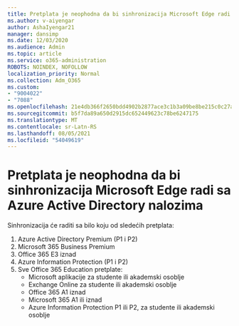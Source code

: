```yaml
---
title: Pretplata je neophodna da bi sinhronizacija Microsoft Edge radi sa Azure Active Directory nalozima
ms.author: v-aiyengar
author: AshaIyengar21
manager: dansimp
ms.date: 12/03/2020
ms.audience: Admin
ms.topic: article
ms.service: o365-administration
ROBOTS: NOINDEX, NOFOLLOW
localization_priority: Normal
ms.collection: Adm_O365
ms.custom:
- "9004022"
- "7088"
ms.openlocfilehash: 21e4db366f2650bdd4902b2877ace3c1b3a09be8be215c0c27a4faaf4deef8d4
ms.sourcegitcommit: b5f7da89a650d2915dc652449623c78be6247175
ms.translationtype: MT
ms.contentlocale: sr-Latn-RS
ms.lasthandoff: 08/05/2021
ms.locfileid: "54049619"
---
```

# <a name="subscription-needed-for-microsoft-edge-sync-to-work-with-azure-active-directory-accounts"></a>Pretplata je neophodna da bi sinhronizacija Microsoft Edge radi sa Azure Active Directory nalozima

Sinhronizacija će raditi sa bilo koju od sledećih pretplata:

1. Azure Active Directory Premium (P1 i P2)
1. Microsoft 365 Business Premium
1. Office 365 E3 iznad
1. Azure Information Protection (P1 i P2)
1. Sve Office 365 Education pretplate:
    - Microsoft aplikacije za studente ili akademski osoblje
    - Exchange Online za studente ili akademski osoblje
    - Office 365 A1 iznad
    - Microsoft 365 A1 ili iznad
    - Azure Information Protection P1 ili P2, za studente ili akademski osoblje
